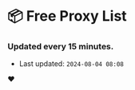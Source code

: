 # :package: Free Proxy List
### Updated every 15 minutes.

- Last updated: `2024-08-04 08:08`

:heart:
